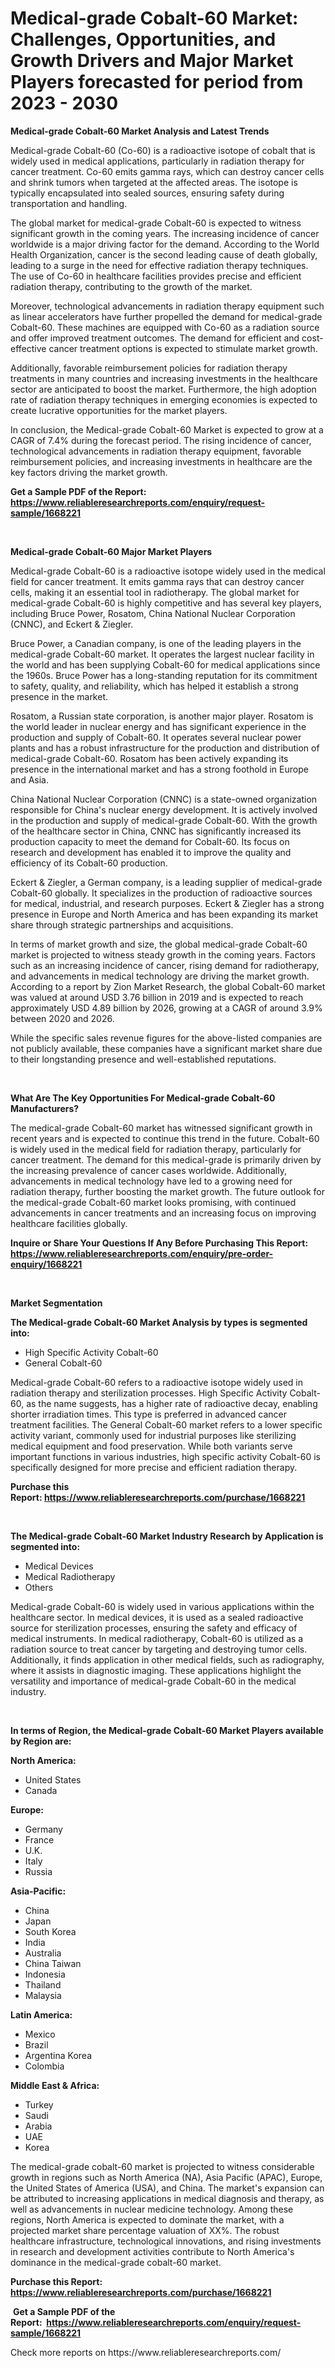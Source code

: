 <p><h1>Medical-grade Cobalt-60 Market: Challenges, Opportunities, and Growth Drivers and Major Market Players forecasted for period from 2023 - 2030</h1></p><p><strong>Medical-grade Cobalt-60 Market Analysis and Latest Trends</strong></p>
<p><p>Medical-grade Cobalt-60 (Co-60) is a radioactive isotope of cobalt that is widely used in medical applications, particularly in radiation therapy for cancer treatment. Co-60 emits gamma rays, which can destroy cancer cells and shrink tumors when targeted at the affected areas. The isotope is typically encapsulated into sealed sources, ensuring safety during transportation and handling.</p><p>The global market for medical-grade Cobalt-60 is expected to witness significant growth in the coming years. The increasing incidence of cancer worldwide is a major driving factor for the demand. According to the World Health Organization, cancer is the second leading cause of death globally, leading to a surge in the need for effective radiation therapy techniques. The use of Co-60 in healthcare facilities provides precise and efficient radiation therapy, contributing to the growth of the market.</p><p>Moreover, technological advancements in radiation therapy equipment such as linear accelerators have further propelled the demand for medical-grade Cobalt-60. These machines are equipped with Co-60 as a radiation source and offer improved treatment outcomes. The demand for efficient and cost-effective cancer treatment options is expected to stimulate market growth.</p><p>Additionally, favorable reimbursement policies for radiation therapy treatments in many countries and increasing investments in the healthcare sector are anticipated to boost the market. Furthermore, the high adoption rate of radiation therapy techniques in emerging economies is expected to create lucrative opportunities for the market players.</p><p>In conclusion, the Medical-grade Cobalt-60 Market is expected to grow at a CAGR of 7.4% during the forecast period. The rising incidence of cancer, technological advancements in radiation therapy equipment, favorable reimbursement policies, and increasing investments in healthcare are the key factors driving the market growth.</p></p>
<p><strong>Get a Sample PDF of the Report:&nbsp; <a href="https://www.reliableresearchreports.com/enquiry/request-sample/1668221">https://www.reliableresearchreports.com/enquiry/request-sample/1668221</a></strong></p>
<p>&nbsp;</p>
<p><strong>Medical-grade Cobalt-60 Major Market Players</strong></p>
<p><p>Medical-grade Cobalt-60 is a radioactive isotope widely used in the medical field for cancer treatment. It emits gamma rays that can destroy cancer cells, making it an essential tool in radiotherapy. The global market for medical-grade Cobalt-60 is highly competitive and has several key players, including Bruce Power, Rosatom, China National Nuclear Corporation (CNNC), and Eckert & Ziegler.</p><p>Bruce Power, a Canadian company, is one of the leading players in the medical-grade Cobalt-60 market. It operates the largest nuclear facility in the world and has been supplying Cobalt-60 for medical applications since the 1960s. Bruce Power has a long-standing reputation for its commitment to safety, quality, and reliability, which has helped it establish a strong presence in the market.</p><p>Rosatom, a Russian state corporation, is another major player. Rosatom is the world leader in nuclear energy and has significant experience in the production and supply of Cobalt-60. It operates several nuclear power plants and has a robust infrastructure for the production and distribution of medical-grade Cobalt-60. Rosatom has been actively expanding its presence in the international market and has a strong foothold in Europe and Asia.</p><p>China National Nuclear Corporation (CNNC) is a state-owned organization responsible for China's nuclear energy development. It is actively involved in the production and supply of medical-grade Cobalt-60. With the growth of the healthcare sector in China, CNNC has significantly increased its production capacity to meet the demand for Cobalt-60. Its focus on research and development has enabled it to improve the quality and efficiency of its Cobalt-60 production.</p><p>Eckert & Ziegler, a German company, is a leading supplier of medical-grade Cobalt-60 globally. It specializes in the production of radioactive sources for medical, industrial, and research purposes. Eckert & Ziegler has a strong presence in Europe and North America and has been expanding its market share through strategic partnerships and acquisitions.</p><p>In terms of market growth and size, the global medical-grade Cobalt-60 market is projected to witness steady growth in the coming years. Factors such as an increasing incidence of cancer, rising demand for radiotherapy, and advancements in medical technology are driving the market growth. According to a report by Zion Market Research, the global Cobalt-60 market was valued at around USD 3.76 billion in 2019 and is expected to reach approximately USD 4.89 billion by 2026, growing at a CAGR of around 3.9% between 2020 and 2026.</p><p>While the specific sales revenue figures for the above-listed companies are not publicly available, these companies have a significant market share due to their longstanding presence and well-established reputations.</p></p>
<p>&nbsp;</p>
<p><strong>What Are The Key Opportunities For Medical-grade Cobalt-60 Manufacturers?</strong></p>
<p><p>The medical-grade Cobalt-60 market has witnessed significant growth in recent years and is expected to continue this trend in the future. Cobalt-60 is widely used in the medical field for radiation therapy, particularly for cancer treatment. The demand for this medical-grade is primarily driven by the increasing prevalence of cancer cases worldwide. Additionally, advancements in medical technology have led to a growing need for radiation therapy, further boosting the market growth. The future outlook for the medical-grade Cobalt-60 market looks promising, with continued advancements in cancer treatments and an increasing focus on improving healthcare facilities globally.</p></p>
<p><strong>Inquire or Share Your Questions If Any Before Purchasing This Report: <a href="https://www.reliableresearchreports.com/enquiry/pre-order-enquiry/1668221">https://www.reliableresearchreports.com/enquiry/pre-order-enquiry/1668221</a></strong></p>
<p>&nbsp;</p>
<p><strong>Market Segmentation</strong></p>
<p><strong>The Medical-grade Cobalt-60 Market Analysis by types is segmented into:</strong></p>
<p><ul><li>High Specific Activity Cobalt-60</li><li>General Cobalt-60</li></ul></p>
<p><p>Medical-grade Cobalt-60 refers to a radioactive isotope widely used in radiation therapy and sterilization processes. High Specific Activity Cobalt-60, as the name suggests, has a higher rate of radioactive decay, enabling shorter irradiation times. This type is preferred in advanced cancer treatment facilities. The General Cobalt-60 market refers to a lower specific activity variant, commonly used for industrial purposes like sterilizing medical equipment and food preservation. While both variants serve important functions in various industries, high specific activity Cobalt-60 is specifically designed for more precise and efficient radiation therapy.</p></p>
<p><strong>Purchase this Report:&nbsp;<a href="https://www.reliableresearchreports.com/purchase/1668221">https://www.reliableresearchreports.com/purchase/1668221</a></strong></p>
<p>&nbsp;</p>
<p><strong>The Medical-grade Cobalt-60 Market Industry Research by Application is segmented into:</strong></p>
<p><ul><li>Medical Devices</li><li>Medical Radiotherapy</li><li>Others</li></ul></p>
<p><p>Medical-grade Cobalt-60 is widely used in various applications within the healthcare sector. In medical devices, it is used as a sealed radioactive source for sterilization processes, ensuring the safety and efficacy of medical instruments. In medical radiotherapy, Cobalt-60 is utilized as a radiation source to treat cancer by targeting and destroying tumor cells. Additionally, it finds application in other medical fields, such as radiography, where it assists in diagnostic imaging. These applications highlight the versatility and importance of medical-grade Cobalt-60 in the medical industry.</p></p>
<p>&nbsp;</p>
<p><strong>In terms of Region, the Medical-grade Cobalt-60 Market Players available by Region are:</strong></p>
<p>
    <p> <strong> North America: </strong>
        <ul>
            <li>United States</li>
            <li>Canada</li>
        </ul>
        </p> 
    <p> <strong> Europe: </strong>
        <ul>
            <li>Germany</li>
            <li>France</li>
            <li>U.K.</li>
            <li>Italy</li>
            <li>Russia</li>
        </ul>
        </p> 
    <p> <strong> Asia-Pacific: </strong>
        <ul>
            <li>China</li>
            <li>Japan</li>
            <li>South Korea</li>
            <li>India</li>
            <li>Australia</li>
            <li>China Taiwan</li>
            <li>Indonesia</li>
            <li>Thailand</li>
            <li>Malaysia</li>
        </ul>
        </p> 
    <p> <strong> Latin America: </strong>
        <ul>
            <li>Mexico</li>
            <li>Brazil</li>
            <li>Argentina Korea</li>
            <li>Colombia</li>
        </ul>
        </p> 
    <p> <strong> Middle East & Africa: </strong>
        <ul>
            <li>Turkey</li>
            <li>Saudi</li>
            <li>Arabia</li>
            <li>UAE</li>
            <li>Korea</li>
        </ul>
    </p>
    </p>
<p><p>The medical-grade cobalt-60 market is projected to witness considerable growth in regions such as North America (NA), Asia Pacific (APAC), Europe, the United States of America (USA), and China. The market's expansion can be attributed to increasing applications in medical diagnosis and therapy, as well as advancements in nuclear medicine technology. Among these regions, North America is expected to dominate the market, with a projected market share percentage valuation of XX%. The robust healthcare infrastructure, technological innovations, and rising investments in research and development activities contribute to North America's dominance in the medical-grade cobalt-60 market.</p></p>
<p><strong>Purchase this Report: <a href="https://www.reliableresearchreports.com/purchase/1668221">https://www.reliableresearchreports.com/purchase/1668221</a></strong></p>
<p>&nbsp;<strong>Get a Sample PDF of the Report:&nbsp;&nbsp;<a href="https://www.reliableresearchreports.com/enquiry/request-sample/1668221">https://www.reliableresearchreports.com/enquiry/request-sample/1668221</a></strong></p>
<p><strong></strong></p>
<p>Check more reports on https://www.reliableresearchreports.com/</p>